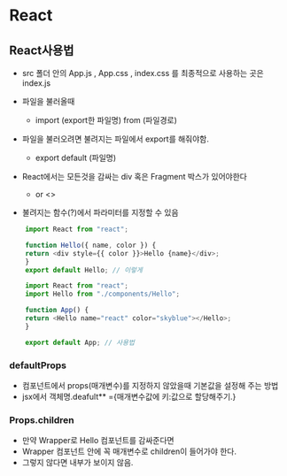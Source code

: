 # React

## React사용법

- src 폴더 안의 App.js , App.css , index.css 를 최종적으로 사용하는 곳은 index.js
- 파일을 불러올때
    - import (export한 파일명) from (파일경로)
- 파일을 불러오려면 불려지는 파일에서 export를 해줘야함.
    - export default (파일명)

- React에서는 모든것을 감싸는 div 혹은 Fragment 박스가 있어야한다
    - <div> or <></>

- 불려지는 함수(?)에서 파라미터를 지정할 수 있음
```js
    import React from "react";

    function Hello({ name, color }) {
    return <div style={{ color }}>Hello {name}</div>;
    }
    export default Hello; // 이렇게

    import React from "react";
    import Hello from "./components/Hello";

    function App() {
    return <Hello name="react" color="skyblue"></Hello>;
    }

    export default App; // 사용법

```

### defaultProps
- 컴포넌트에서 props(매개변수)를 지정하지 않았을때 기본값을 설정해 주는 방법
- jsx에서 객체명.deafult** ={매개변수값에 키:값으로 할당해주기.}

### Props.children
- 만약 Wrapper로 Hello 컴포넌트를 감싸준다면
- Wrapper 컴포넌트 안에 꼭 매개변수로 children이 들어가야 한다.
- 그렇지 않다면 내부가 보이지 않음.